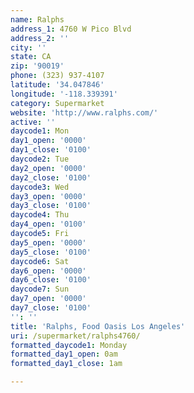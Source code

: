 ```yaml
---
name: Ralphs
address_1: 4760 W Pico Blvd
address_2: ''
city: ''
state: CA
zip: '90019'
phone: (323) 937-4107
latitude: '34.047846'
longitude: '-118.339391'
category: Supermarket
website: 'http://www.ralphs.com/'
active: ''
daycode1: Mon
day1_open: '0000'
day1_close: '0100'
daycode2: Tue
day2_open: '0000'
day2_close: '0100'
daycode3: Wed
day3_open: '0000'
day3_close: '0100'
daycode4: Thu
day4_open: '0100'
daycode5: Fri
day5_open: '0000'
day5_close: '0100'
daycode6: Sat
day6_open: '0000'
day6_close: '0100'
daycode7: Sun
day7_open: '0000'
day7_close: '0100'
'': ''
title: 'Ralphs, Food Oasis Los Angeles'
uri: /supermarket/ralphs4760/
formatted_daycode1: Monday
formatted_day1_open: 0am
formatted_day1_close: 1am

---
```

